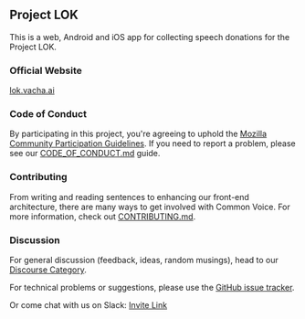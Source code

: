 ## Project LOK

This is a web, Android and iOS app for collecting speech
donations for the Project LOK.

### Official Website

[lok.vacha.ai](https://lok.vacha.ai)

### Code of Conduct

By participating in this project, you're agreeing to uphold the [Mozilla Community Participation Guidelines](https://www.mozilla.org/en-US/about/governance/policies/participation/). If you need to report a problem, please see our [CODE_OF_CONDUCT.md](./CODE_OF_CONDUCT.md) guide.

### Contributing

From writing and reading sentences to enhancing our front-end architecture, there are many ways to get involved with Common Voice. For more information, check out [CONTRIBUTING.md](./CONTRIBUTING.md).

### Discussion

For general discussion (feedback, ideas, random musings), head to our [Discourse Category](https://discourse.mozilla-community.org/c/voice).

For technical problems or suggestions, please use the [GitHub issue tracker](https://github.com/johnycage/lok/issues).

Or come chat with us on Slack: [Invite Link](https://common-voice-slack-invite.herokuapp.com/)
